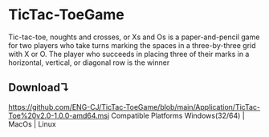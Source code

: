 # TicTac-ToeGame
Tic-tac-toe, 
noughts and crosses, or Xs and Os is a paper-and-pencil game for two players who take turns marking the spaces in a three-by-three grid with X or O. The player who succeeds in placing three of their marks in a horizontal, vertical, or diagonal row is the winner

## Download↴
https://github.com/ENG-CJ/TicTac-ToeGame/blob/main/Application/TicTac-Toe%20v2.0-1.0.0-amd64.msi
Compatible Platforms
Windows(32/64) | MacOs | Linux

